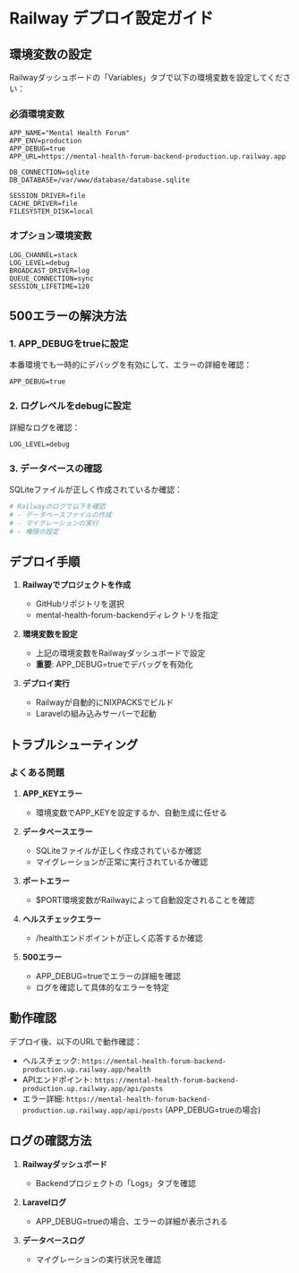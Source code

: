 # Railway デプロイ設定ガイド

## 環境変数の設定

Railwayダッシュボードの「Variables」タブで以下の環境変数を設定してください：

### 必須環境変数
```
APP_NAME="Mental Health Forum"
APP_ENV=production
APP_DEBUG=true
APP_URL=https://mental-health-forum-backend-production.up.railway.app

DB_CONNECTION=sqlite
DB_DATABASE=/var/www/database/database.sqlite

SESSION_DRIVER=file
CACHE_DRIVER=file
FILESYSTEM_DISK=local
```

### オプション環境変数
```
LOG_CHANNEL=stack
LOG_LEVEL=debug
BROADCAST_DRIVER=log
QUEUE_CONNECTION=sync
SESSION_LIFETIME=120
```

## 500エラーの解決方法

### 1. APP_DEBUGをtrueに設定
本番環境でも一時的にデバッグを有効にして、エラーの詳細を確認：

```
APP_DEBUG=true
```

### 2. ログレベルをdebugに設定
詳細なログを確認：

```
LOG_LEVEL=debug
```

### 3. データベースの確認
SQLiteファイルが正しく作成されているか確認：

```bash
# Railwayのログで以下を確認
# - データベースファイルの作成
# - マイグレーションの実行
# - 権限の設定
```

## デプロイ手順

1. **Railwayでプロジェクトを作成**
   - GitHubリポジトリを選択
   - mental-health-forum-backendディレクトリを指定

2. **環境変数を設定**
   - 上記の環境変数をRailwayダッシュボードで設定
   - **重要**: APP_DEBUG=trueでデバッグを有効化

3. **デプロイ実行**
   - Railwayが自動的にNIXPACKSでビルド
   - Laravelの組み込みサーバーで起動

## トラブルシューティング

### よくある問題

1. **APP_KEYエラー**
   - 環境変数でAPP_KEYを設定するか、自動生成に任せる

2. **データベースエラー**
   - SQLiteファイルが正しく作成されているか確認
   - マイグレーションが正常に実行されているか確認

3. **ポートエラー**
   - $PORT環境変数がRailwayによって自動設定されることを確認

4. **ヘルスチェックエラー**
   - /healthエンドポイントが正しく応答するか確認

5. **500エラー**
   - APP_DEBUG=trueでエラーの詳細を確認
   - ログを確認して具体的なエラーを特定

## 動作確認

デプロイ後、以下のURLで動作確認：

- ヘルスチェック: `https://mental-health-forum-backend-production.up.railway.app/health`
- APIエンドポイント: `https://mental-health-forum-backend-production.up.railway.app/api/posts`
- エラー詳細: `https://mental-health-forum-backend-production.up.railway.app/api/posts` (APP_DEBUG=trueの場合)

## ログの確認方法

1. **Railwayダッシュボード**
   - Backendプロジェクトの「Logs」タブを確認

2. **Laravelログ**
   - APP_DEBUG=trueの場合、エラーの詳細が表示される

3. **データベースログ**
   - マイグレーションの実行状況を確認 
